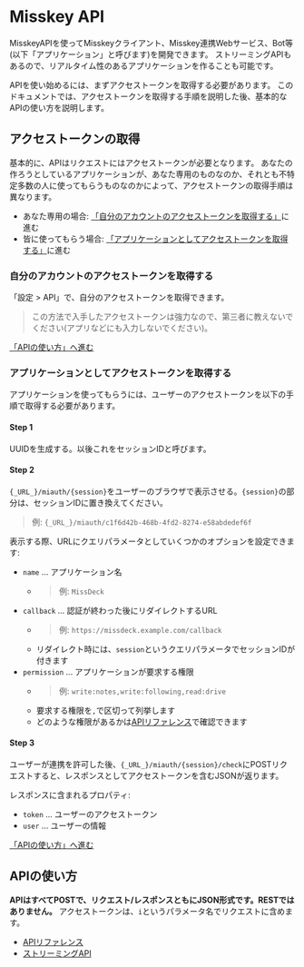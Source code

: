 # Misskey API

MisskeyAPIを使ってMisskeyクライアント、Misskey連携Webサービス、Bot等(以下「アプリケーション」と呼びます)を開発できます。
ストリーミングAPIもあるので、リアルタイム性のあるアプリケーションを作ることも可能です。

APIを使い始めるには、まずアクセストークンを取得する必要があります。
このドキュメントでは、アクセストークンを取得する手順を説明した後、基本的なAPIの使い方を説明します。

## アクセストークンの取得
基本的に、APIはリクエストにはアクセストークンが必要となります。
あなたの作ろうとしているアプリケーションが、あなた専用のものなのか、それとも不特定多数の人に使ってもらうものなのかによって、アクセストークンの取得手順は異なります。

* あなた専用の場合: [「自分のアカウントのアクセストークンを取得する」](#自分のアカウントのアクセストークンを取得する)に進む
* 皆に使ってもらう場合: [「アプリケーションとしてアクセストークンを取得する」](#アプリケーションとしてアクセストークンを取得する)に進む

### 自分のアカウントのアクセストークンを取得する
「設定 > API」で、自分のアクセストークンを取得できます。

> この方法で入手したアクセストークンは強力なので、第三者に教えないでください(アプリなどにも入力しないでください)。

[「APIの使い方」へ進む](#APIの使い方)

### アプリケーションとしてアクセストークンを取得する
アプリケーションを使ってもらうには、ユーザーのアクセストークンを以下の手順で取得する必要があります。

#### Step 1

UUIDを生成する。以後これをセッションIDと呼びます。

#### Step 2

`{_URL_}/miauth/{session}`をユーザーのブラウザで表示させる。`{session}`の部分は、セッションIDに置き換えてください。
> 例: `{_URL_}/miauth/c1f6d42b-468b-4fd2-8274-e58abdedef6f`

表示する際、URLにクエリパラメータとしていくつかのオプションを設定できます:
* `name` ... アプリケーション名
	* > 例: `MissDeck`
* `callback` ... 認証が終わった後にリダイレクトするURL
	* > 例: `https://missdeck.example.com/callback`
	* リダイレクト時には、`session`というクエリパラメータでセッションIDが付きます
* `permission` ... アプリケーションが要求する権限
	* > 例: `write:notes,write:following,read:drive`
	* 要求する権限を`,`で区切って列挙します
	* どのような権限があるかは[APIリファレンス](/api-doc)で確認できます

#### Step 3
ユーザーが連携を許可した後、`{_URL_}/miauth/{session}/check`にPOSTリクエストすると、レスポンスとしてアクセストークンを含むJSONが返ります。

レスポンスに含まれるプロパティ:
* `token` ... ユーザーのアクセストークン
* `user` ... ユーザーの情報

[「APIの使い方」へ進む](#APIの使い方)

## APIの使い方
**APIはすべてPOSTで、リクエスト/レスポンスともにJSON形式です。RESTではありません。**
アクセストークンは、`i`というパラメータ名でリクエストに含めます。

* [APIリファレンス](/api-doc)
* [ストリーミングAPI](./stream)
